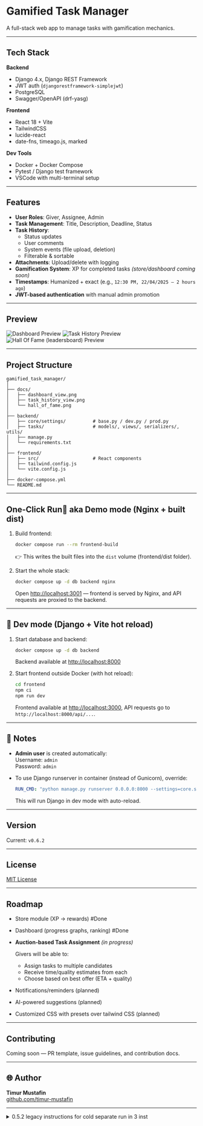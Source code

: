 # Gamified Task Manager

A full-stack web app to manage tasks with gamification mechanics.

---
## Tech Stack

**Backend**  
- Django 4.x, Django REST Framework
- JWT auth (`djangorestframework-simplejwt`)
- PostgreSQL
- Swagger/OpenAPI (drf-yasg)

**Frontend**  
- React 18 + Vite
- TailwindCSS
- lucide-react
- date-fns, timeago.js, marked  

**Dev Tools**  
- Docker + Docker Compose  
- Pytest / Django test framework  
- VSCode with multi-terminal setup

---

## Features

- **User Roles**: Giver, Assignee, Admin  
- **Task Management**: Title, Description, Deadline, Status  
- **Task History**:  
  - Status updates  
  - User comments  
  - System events (file upload, deletion)  
  - Filterable & sortable  
- **Attachments**: Upload/delete with logging  
- **Gamification System**: XP for completed tasks *(store/dashboard coming soon)*  
- **Timestamps**: Humanized + exact (e.g., `12:30 PM, 22/04/2025 — 2 hours ago`)  
- **JWT-based authentication** with manual admin promotion

---

## Preview

![Dashboard Preview](./docs/dashboard_view.png)
![Task History Preview](./docs/task_history_view.png)
![Hall Of Fame (leadersboard) Preview](./docs/hall_of_fame.png)

---

## Project Structure

```plaintext
gamified_task_manager/
│
├── docs/
│   ├── dashboard_view.png
│   ├── task_history_view.png
│   └── hall_of_fame.png
│
├── backend/
│   ├── core/settings/          # base.py / dev.py / prod.py
│   ├── tasks/                  # models/, views/, serializers/, utils/
│   ├── manage.py
│   └── requirements.txt
│
├── frontend/
│   ├── src/                    # React components
│   ├── tailwind.config.js
│   └── vite.config.js
│
├── docker-compose.yml
└── README.md
```

---


## One-Click Run🎯 aka Demo mode (Nginx + built dist)

1. Build frontend:
   ```bash
   docker compose run --rm frontend-build
   ```

   👉 This writes the built files into the `dist` volume (frontend/dist folder).

2. Start the whole stack:
   ```bash
   docker compose up -d db backend nginx
   ```

   Open [http://localhost:3001](http://localhost:3001) — frontend is served by Nginx, 
   and API requests are proxied to the backend.

---

## 🚀 Dev mode (Django + Vite hot reload)

1. Start database and backend:
   ```bash
   docker compose up -d db backend
   ```

   Backend available at [http://localhost:8000](http://localhost:8000)

2. Start frontend outside Docker (with hot reload):
   ```bash
   cd frontend
   npm ci
   npm run dev
   ```

   Frontend available at [http://localhost:3000](http://localhost:3000), 
   API requests go to `http://localhost:8000/api/...`.

---

## 🧩 Notes

- **Admin user** is created automatically:  
  Username: `admin`  
  Password: `admin`

- To use Django runserver in container (instead of Gunicorn), override:
  ```yaml
  RUN_CMD: "python manage.py runserver 0.0.0.0:8000 --settings=core.settings.dev"
  ```
  This will run Django in dev mode with auto-reload.

---


## Version

Current: `v0.6.2`

---

## License

[MIT License](LICENSE)

---

## Roadmap

- Store module (XP → rewards) #Done
- Dashboard (progress graphs, ranking) #Done

- **Auction-based Task Assignment** *(in progress)*  

  Givers will be able to:
  - Assign tasks to multiple candidates
  - Receive time/quality estimates from each
  - Choose based on best offer (ETA + quality)

- Notifications/reminders (planned)
- AI-powered suggestions (planned)
- Customized CSS with presets over tailwind CSS (planned)

---

## Contributing

Coming soon — PR template, issue guidelines, and contribution docs.

---

## 🌐 Author

**Timur Mustafin**  
[github.com/timur-mustafin](https://github.com/timur-mustafin)


---

<details>
  <summary>0.5.2 legacy instructions for cold separate run in 3 inst</summary>

  **Spoiler:** 

## Getting Started (Dev Setup)

### Prerequisites
- Python 3.11+
- Node.js 18+
- Docker + Docker Compose

---

### Database with Docker

```bash
docker compose up -d db
```

---

### Backend Setup

```bash
# From project root:
cd backend
python -m venv venv
venv\Scripts\activate      # or source venv/bin/activate on Linux/macOS
pip install -r requirements.txt

# Apply migrations
python manage.py makemigrations --settings=core.settings.dev
python manage.py migrate --settings=core.settings.dev

# Create superuser
python manage.py createsuperuser --settings=core.settings.dev
```

> 💡 Manually promote superuser to admin:
```python
# in shell
python manage.py shell --settings=core.settings.dev
from django.contrib.auth import get_user_model
User = get_user_model()
u = User.objects.get(username='admin')
u.role = 'admin'
u.save()
```

```python
# Run Django backend
python manage.py runserver --settings=core.settings.dev
```
---

### Frontend Setup

```bash
cd frontend
npm install
npm install -D tailwindcss postcss autoprefixer
npm install lucide-react date-fns timeago.js marked
npm run dev
```

</details>


